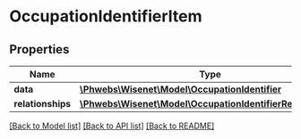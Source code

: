 # OccupationIdentifierItem

## Properties
Name | Type | Description | Notes
------------ | ------------- | ------------- | -------------
**data** | [**\Phwebs\Wisenet\Model\OccupationIdentifier**](OccupationIdentifier.md) |  | [optional] 
**relationships** | [**\Phwebs\Wisenet\Model\OccupationIdentifierRelationships**](OccupationIdentifierRelationships.md) |  | [optional] 

[[Back to Model list]](../../README.md#documentation-for-models) [[Back to API list]](../../README.md#documentation-for-api-endpoints) [[Back to README]](../../README.md)

